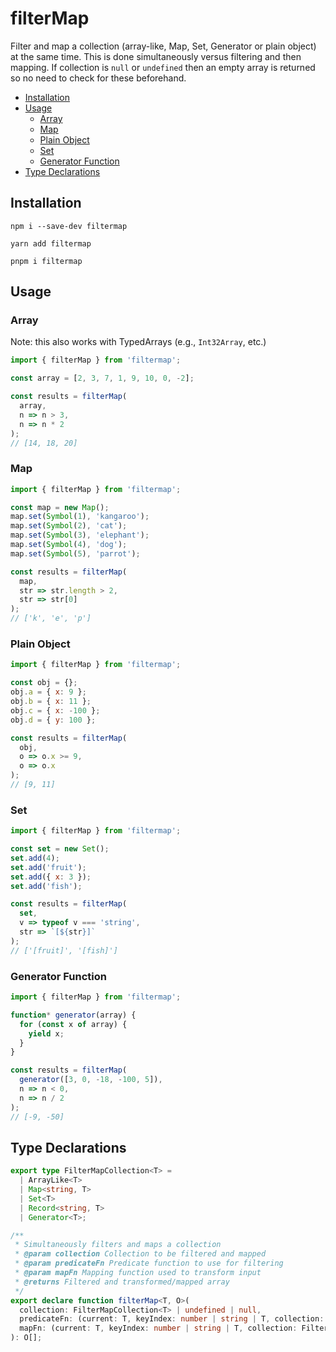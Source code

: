 # filterMap

Filter and map a collection (array-like, Map, Set, Generator or plain object) at the same time.
This is done simultaneously versus filtering and then mapping.
If collection is `null` or `undefined` then an empty array is returned so no need to check for these beforehand.

- [Installation](#installation)
- [Usage](#usage)
  - [Array](#array)
  - [Map](#map)
  - [Plain Object](#plain-object)
  - [Set](#set)
  - [Generator Function](#generator-function)
- [Type Declarations](#type-declarations)

## Installation

```
npm i --save-dev filtermap

yarn add filtermap

pnpm i filtermap
```

## Usage

### Array

Note: this also works with TypedArrays (e.g., `Int32Array`, etc.)

```javascript
import { filterMap } from 'filtermap';

const array = [2, 3, 7, 1, 9, 10, 0, -2];

const results = filterMap(
  array,
  n => n > 3,
  n => n * 2
);
// [14, 18, 20]
```

### Map

```javascript
import { filterMap } from 'filtermap';

const map = new Map();
map.set(Symbol(1), 'kangaroo');
map.set(Symbol(2), 'cat');
map.set(Symbol(3), 'elephant');
map.set(Symbol(4), 'dog');
map.set(Symbol(5), 'parrot');

const results = filterMap(
  map,
  str => str.length > 2,
  str => str[0]
);
// ['k', 'e', 'p']
```

### Plain Object

```javascript
import { filterMap } from 'filtermap';

const obj = {};
obj.a = { x: 9 };
obj.b = { x: 11 };
obj.c = { x: -100 };
obj.d = { y: 100 };

const results = filterMap(
  obj,
  o => o.x >= 9,
  o => o.x
);
// [9, 11]
```

### Set

```javascript
import { filterMap } from 'filtermap';

const set = new Set();
set.add(4);
set.add('fruit');
set.add({ x: 3 });
set.add('fish');

const results = filterMap(
  set,
  v => typeof v === 'string',
  str => `[${str}]`
);
// ['[fruit]', '[fish]']
```

### Generator Function

```javascript
import { filterMap } from 'filtermap';

function* generator(array) {
  for (const x of array) {
    yield x;
  }
}

const results = filterMap(
  generator([3, 0, -18, -100, 5]),
  n => n < 0,
  n => n / 2
);
// [-9, -50]
```

## Type Declarations

```typescript
export type FilterMapCollection<T> =
  | ArrayLike<T>
  | Map<string, T>
  | Set<T>
  | Record<string, T>
  | Generator<T>;

/**
 * Simultaneously filters and maps a collection
 * @param collection Collection to be filtered and mapped
 * @param predicateFn Predicate function to use for filtering
 * @param mapFn Mapping function used to transform input
 * @returns Filtered and transformed/mapped array
 */
export declare function filterMap<T, O>(
  collection: FilterMapCollection<T> | undefined | null,
  predicateFn: (current: T, keyIndex: number | string | T, collection: FilterMapCollection<T> ) => boolean,
  mapFn: (current: T, keyIndex: number | string | T, collection: FilterMapCollection<T>) => O
): O[];
```
